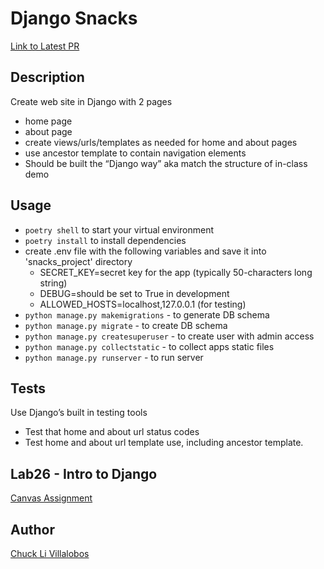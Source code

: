 # Django Snacks

[Link to Latest PR](https://github.com/ticochuck/django-snacks/pull/1)

## Description
Create web site in Django with 2 pages
- home page
- about page
- create views/urls/templates as needed for home and about pages
- use ancestor template to contain navigation elements
- Should be built the “Django way” aka match the structure of in-class demo

## Usage

- `poetry shell` to start your virtual environment
- `poetry install` to install dependencies
- create .env file with the following variables and save it into 'snacks_project' directory
    - SECRET_KEY=secret key for the app (typically 50-characters long string)
    - DEBUG=should be set to True in development
    - ALLOWED_HOSTS=localhost,127.0.0.1 (for testing)
- `python manage.py makemigrations` - to generate DB schema
- `python manage.py migrate` - to create DB schema
- `python manage.py createsuperuser` - to create user with admin access
- `python manage.py collectstatic` - to collect apps static files
- `python manage.py runserver` - to run server

## Tests
Use Django’s built in testing tools
- Test that home and about url status codes
- Test home and about url template use, including ancestor template.

## Lab26 - Intro to Django

[Canvas Assignment](https://canvas.instructure.com/courses/2045906/assignments/15160044)

## Author

[Chuck Li Villalobos](https://github.com/ticochuck)
